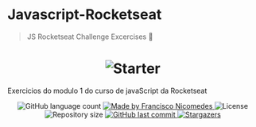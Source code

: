 # Javascript-Rocketseat

> JS Rocketseat Challenge Excercises 📖

<h1 align="center">
    <img alt="Starter" title="Javascript Starter"src="https://www.google.com/url?sa=i&url=https%3A%2F%2Fsujeitoprogramador.com%2Fjavascript-como-ficou-tao-popular%2F&psig=AOvVaw2Dtpl53hskC2oGs5M3-xWy&ust=1603190648935000&source=images&cd=vfe&ved=0CAIQjRxqFwoTCKi2geK8wOwCFQAAAAAdAAAAABAF" />
</h1>

Exercicios do modulo 1 do curso de javaScript da Rocketseat

<p align="center">
  
  <img alt="GitHub language count" src="https://img.shields.io/github/languages/count/danielobara/Javascript-Rocketseat?color=%2304D361">

  <a href="https://www.linkedin.com/in/fnicom/">
    <img alt="Made by Francisco Nicomedes" src="https://img.shields.io/badge/made%20by-Francisco Nicomedes-%2304D361">
  </a>

  <img alt="License" src="https://img.shields.io/badge/license-MIT-%2304D361">
  
  <a>
    <img alt="Repository size" src="https://img.shields.io/github/repo-size/fnicom/Javascript-Rocketseat.svg">
  </a>
  
  <a href="https://github.com/fnicom/Javascript-Rocketseat/commits/master">
    <img alt="GitHub last commit" src="https://img.shields.io/github/last-commit/fnicom/Javascript-Rocketseat.svg">
  </a>
   <a href="https://github.com/fnicom/Javascript-Rocketseat/stargazers">
    <img alt="Stargazers" src="https://img.shields.io/github/stars/fnicom/Javascript-Rocketseat?style=social">
  </a>
</p>
